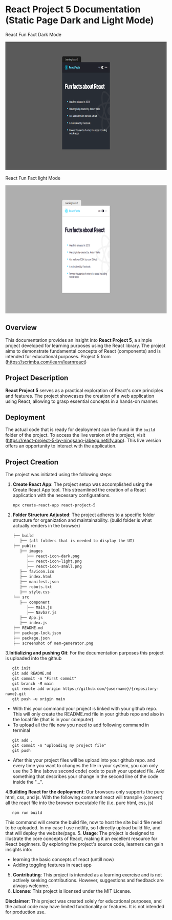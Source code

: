 # React Project 5 Documentation (Static Page Dark and Light Mode)

<p>React Fun Fact Dark Mode</p>
<img src="https://github.com/Ningsang-Jabegu/Learning-React-5/blob/main/dark-mode.png" alt="Project Screenshots" height="400">
<br>
<p>React Fun Fact light Mode</p>
<img src="https://github.com/Ningsang-Jabegu/Learning-React-5/blob/main/light-mode.png" alt="Project Screenshots" height="400">


## Overview

This documentation provides an insight into **React Project 5**, a simple project developed for learning purposes using the React library. The project aims to demonstrate fundamental concepts of React (components) and is intended for educational purposes. Project 5 from (<a href="https://scrimba.com/learn/learnreact" target="_blank">https://scrimba.com/learn/learnreact</a>)

## Project Description

**React Project 5** serves as a practical exploration of React's core principles and features. The project showcases the creation of a web application using React, allowing to grasp essential concepts in a hands-on manner.

## Deployment

The actual code that is ready for deployment can be found in the `build` folder of the project. To access the live version of the project, visit (<a href="https://react-project-5-by-ningsang-jabegu.netlify.app" target="_blank">https://react-project-5-by-ningsang-jabegu.netlify.app</a>). This live version offers an opportunity to interact with the application.

## Project Creation

The project was initiated using the following steps:

1. **Create React App**: The project setup was accomplished using the Create React App tool. This streamlined the creation of a React application with the necessary configurations.

   ```terminal
   npx create-react-app react-project-5
2. **Folder Structure Adjusted**: The project adheres to a specific folder structure for organization and maintainability. (build folder is what actually renders in the browser)
   ```terminal
   ├── build
      ├── (all folders that is needed to display the UI)
   ├── public
      ├── images
         ├── react-icon-dark.png
         ├── react-icon-light.png
         ├── react-icon-small.png
      ├── favicon.ico
      ├── index.html
      ├── manifest.json
      ├── robots.txt
      ├── style.css
   └── src
      ├── component
         ├── Main.js
         ├── Navbar.js    
      ├── App.js
      ├── index.js
   ├── README.md
   ├── package-lock.json
   ├── package.json
   ├── screenshot of mem-generator.png
   
3.**Initializing and pushing Git**: For the documentation purposes this project is uploaded into the github
   ```terminal
      git init
      git add README.md
      git commit -m "First commit"
      git branch -M main
      git remote add origin https://github.com/{username}/{repository-name}.git
      git push -u origin main
   ```
   + With this your command your project is linked with your github repo. This will only create the README.md file in your github repo and also in the local file (that is in your computer).
   + To upload all the file now you need to add following command in terminal
   ```terminal
      git add .
      git commit -m "uploading my project file"
      git push
   ```

   + After this your project files will be upload into your github repo. and every time you want to changes the file in your system, you can only use the 3 line (above second code) code to push your updated file. Add something that describes your change in the second line of the code inside the "...".
   
4.**Building React for the deployment**: Our browsers only supports the pure html, css, and js. With the following command react will transpile (convert) all the react file into the browser executable file (i.e. pure html, css, js)
   ```terminal
      npm run build
   ```
This command will create the build file, now to host the site build file need to be uploaded. In my case I use netlify, so I directly upload build file, and that will deploy the website/page.
5.    **Usage**: The project is designed to illustrate the core concepts of React, making it an excellent resource for React beginners. By exploring the project's source code, learners can gain insights into:

   - learning the basic concepts of react (untill now)
   - Adding toggling features in react app
5. **Contributing**: This project is intended as a learning exercise and is not actively seeking contributions. However, suggestions and feedback are always welcome.
6. **License**: This project is licensed under the MIT License.

**Disclaimer**: This project was created solely for educational purposes, and the actual code may have limited functionality or features. It is not intended for production use.
